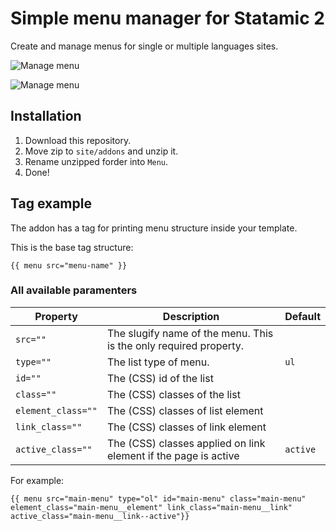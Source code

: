 # Simple menu manager for Statamic 2

Create and manage menus for single or multiple languages sites.

![Manage menu](https://web.giovannibuffa.it/github/statamic_menu_index.png)

![Manage menu](https://web.giovannibuffa.it/github/statamic_menu_items.png)

## Installation

1. Download this repository.
2. Move zip to `site/addons` and unzip it.
3. Rename unzipped forder into `Menu`.
4. Done!

## Tag example

The addon has a tag for printing menu structure inside your template.

This is the base tag structure:

`{{ menu src="menu-name" }}`

### All available paramenters

Property|Description|Default
--------|-----------|-------
`src=""`|The slugify name of the menu. This is the only required property.|
`type=""`|The list type of menu.|`ul`
`id=""`|The (CSS) id of the list|
`class=""`|The (CSS) classes of the list|
`element_class=""`|The (CSS) classes of list element|
`link_class=""`|The (CSS) classes of link element|
`active_class=""`|The (CSS) classes applied on link element if the page is active|`active`

For example:

`{{ menu src="main-menu" type="ol" id="main-menu" class="main-menu" element_class="main-menu__element" link_class="main-menu__link" active_class="main-menu__link--active"}}`
